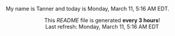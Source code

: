 My name is Tanner and today is Monday, March 11, 5:16 AM EDT.

<p align="center">This <i>README</i> file is generated <b>every 3 hours</b>!</br>Last refresh: Monday, March 11, 5:16 AM EDT<br /></p>
